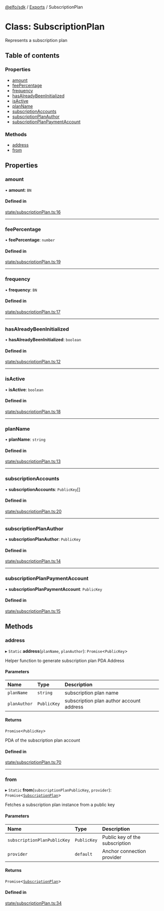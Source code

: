 [@elfo/sdk](../README.md) / [Exports](../modules.md) / SubscriptionPlan

# Class: SubscriptionPlan

Represents a subscription plan

## Table of contents

### Properties

- [amount](SubscriptionPlan.md#amount)
- [feePercentage](SubscriptionPlan.md#feepercentage)
- [frequency](SubscriptionPlan.md#frequency)
- [hasAlreadyBeenInitialized](SubscriptionPlan.md#hasalreadybeeninitialized)
- [isActive](SubscriptionPlan.md#isactive)
- [planName](SubscriptionPlan.md#planname)
- [subscriptionAccounts](SubscriptionPlan.md#subscriptionaccounts)
- [subscriptionPlanAuthor](SubscriptionPlan.md#subscriptionplanauthor)
- [subscriptionPlanPaymentAccount](SubscriptionPlan.md#subscriptionplanpaymentaccount)

### Methods

- [address](SubscriptionPlan.md#address)
- [from](SubscriptionPlan.md#from)

## Properties

### amount

• **amount**: `BN`

#### Defined in

[state/subscriptionPlan.ts:16](https://github.com/subrina-protocol/subrina-sdk/blob/34b4542/src/state/subscriptionPlan.ts#L16)

___

### feePercentage

• **feePercentage**: `number`

#### Defined in

[state/subscriptionPlan.ts:19](https://github.com/subrina-protocol/subrina-sdk/blob/34b4542/src/state/subscriptionPlan.ts#L19)

___

### frequency

• **frequency**: `BN`

#### Defined in

[state/subscriptionPlan.ts:17](https://github.com/subrina-protocol/subrina-sdk/blob/34b4542/src/state/subscriptionPlan.ts#L17)

___

### hasAlreadyBeenInitialized

• **hasAlreadyBeenInitialized**: `boolean`

#### Defined in

[state/subscriptionPlan.ts:12](https://github.com/subrina-protocol/subrina-sdk/blob/34b4542/src/state/subscriptionPlan.ts#L12)

___

### isActive

• **isActive**: `boolean`

#### Defined in

[state/subscriptionPlan.ts:18](https://github.com/subrina-protocol/subrina-sdk/blob/34b4542/src/state/subscriptionPlan.ts#L18)

___

### planName

• **planName**: `string`

#### Defined in

[state/subscriptionPlan.ts:13](https://github.com/subrina-protocol/subrina-sdk/blob/34b4542/src/state/subscriptionPlan.ts#L13)

___

### subscriptionAccounts

• **subscriptionAccounts**: `PublicKey`[]

#### Defined in

[state/subscriptionPlan.ts:20](https://github.com/subrina-protocol/subrina-sdk/blob/34b4542/src/state/subscriptionPlan.ts#L20)

___

### subscriptionPlanAuthor

• **subscriptionPlanAuthor**: `PublicKey`

#### Defined in

[state/subscriptionPlan.ts:14](https://github.com/subrina-protocol/subrina-sdk/blob/34b4542/src/state/subscriptionPlan.ts#L14)

___

### subscriptionPlanPaymentAccount

• **subscriptionPlanPaymentAccount**: `PublicKey`

#### Defined in

[state/subscriptionPlan.ts:15](https://github.com/subrina-protocol/subrina-sdk/blob/34b4542/src/state/subscriptionPlan.ts#L15)

## Methods

### address

▸ `Static` **address**(`planName`, `planAuthor`): `Promise`<`PublicKey`\>

Helper function to generate subscription plan PDA Address

#### Parameters

| Name | Type | Description |
| :------ | :------ | :------ |
| `planName` | `string` | subscription plan name |
| `planAuthor` | `PublicKey` | subscription plan author account address |

#### Returns

`Promise`<`PublicKey`\>

PDA of the subscription plan account

#### Defined in

[state/subscriptionPlan.ts:70](https://github.com/subrina-protocol/subrina-sdk/blob/34b4542/src/state/subscriptionPlan.ts#L70)

___

### from

▸ `Static` **from**(`subscriptionPlanPublicKey`, `provider`): `Promise`<[`SubscriptionPlan`](SubscriptionPlan.md)\>

Fetches a subscription plan instance from a public key

#### Parameters

| Name | Type | Description |
| :------ | :------ | :------ |
| `subscriptionPlanPublicKey` | `PublicKey` | Public key of the subscription |
| `provider` | `default` | Anchor connection provider |

#### Returns

`Promise`<[`SubscriptionPlan`](SubscriptionPlan.md)\>

#### Defined in

[state/subscriptionPlan.ts:34](https://github.com/subrina-protocol/subrina-sdk/blob/34b4542/src/state/subscriptionPlan.ts#L34)
